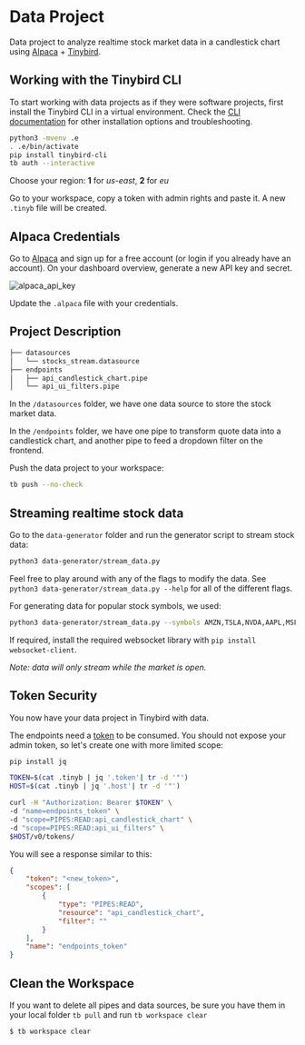 # Data Project
Data project to analyze realtime stock market data in a candlestick chart using [Alpaca](https://alpaca.markets/) + [Tinybird](https://www.tinybird.co/).

## Working with the Tinybird CLI

To start working with data projects as if they were software projects, first install the Tinybird CLI in a virtual environment.
Check the [CLI documentation](https://docs.tinybird.co/cli.html) for other installation options and troubleshooting.

```bash
python3 -mvenv .e
. .e/bin/activate
pip install tinybird-cli
tb auth --interactive
```

Choose your region: __1__ for _us-east_, __2__ for _eu_

Go to your workspace, copy a token with admin rights and paste it. A new `.tinyb` file will be created.


## Alpaca Credentials

Go to [Alpaca](https://alpaca.markets/) and sign up for a free account (or login if you already have an account). On your dashboard overview, generate a new API key and secret.

![alpaca_api_key](https://user-images.githubusercontent.com/105812959/195167108-7ceb66f1-dcf1-4924-958f-e38f77236427.png)

Update the `.alpaca` file with your credentials.


## Project Description

```bash
├── datasources
│   └── stocks_stream.datasource
├── endpoints
│   ├── api_candlestick_chart.pipe
│   └── api_ui_filters.pipe
```

In the `/datasources` folder, we have one data source to store the stock market data.

In the `/endpoints` folder, we have one pipe to transform quote data into a candlestick chart, and another pipe to feed a dropdown filter on the frontend.

Push the data project to your workspace:

```bash
tb push --no-check
```

## Streaming realtime stock data

Go to the `data-generator` folder and run the generator script to stream stock data:

```bash
python3 data-generator/stream_data.py
```

Feel free to play around with any of the flags to modify the data. See `python3 data-generator/stream_data.py --help` for all of the different flags.

For generating data for popular stock symbols, we used:

```bash
python3 data-generator/stream_data.py --symbols AMZN,TSLA,NVDA,AAPL,MSFT,META,GOOG
```

If required, install the required websocket library with `pip install websocket-client`.

_Note: data will only stream while the market is open._


## Token Security

You now have your data project in Tinybird with data.

The endpoints need a [token](https://www.tinybird.co/guide/serverless-analytics-api) to be consumed. You should not expose your admin token, so let's create one with more limited scope:

```bash
pip install jq

TOKEN=$(cat .tinyb | jq '.token'| tr -d '"')
HOST=$(cat .tinyb | jq '.host'| tr -d '"')

curl -H "Authorization: Bearer $TOKEN" \
-d "name=endpoints_token" \
-d "scope=PIPES:READ:api_candlestick_chart" \
-d "scope=PIPES:READ:api_ui_filters" \
$HOST/v0/tokens/
```

You will see a response similar to this:

```json
{
    "token": "<new_token>",
    "scopes": [
        {
            "type": "PIPES:READ",
            "resource": "api_candlestick_chart",
            "filter": ""
        }
    ],
    "name": "endpoints_token"
}
```

## Clean the Workspace

If you want to delete all pipes and data sources, be sure you have them in your local folder `tb pull` and run `tb workspace clear`

```bash
$ tb workspace clear
```
